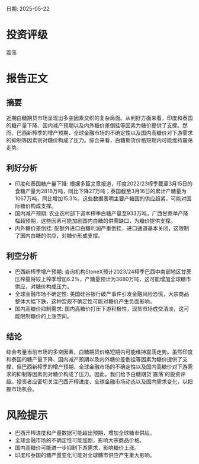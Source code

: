
日期: 2025-05-22

# 投资评级

震荡

# 报告正文

## 摘要

近期白糖期货市场呈现出多空因素交织的复杂局面。从利好方面来看，印度和泰国的糖产量下降、国内减产预期以及内外糖价差倒挂等因素为糖价提供了支撑。然而，巴西新榨季的增产预期、全球金融市场的不确定性以及国内高糖价对下游需求的抑制等因素则对糖价构成了压力。综合来看，白糖期货价格短期内可能维持震荡走势。

## 利好分析

* 印度和泰国糖产量下降: 根据多篇文章报道，印度2022/23榨季截至3月15日的食糖产量为2818万吨，同比下降27万吨；泰国截至3月16日的累计产糖量为1067万吨，同比增加15.3%。这些数据表明主要产糖国的供应趋紧，可能对国际糖价构成支撑。
* 国内减产预期: 农业农村部下调本榨季白糖产量至933万吨，广西甘蔗单产降幅超预期，这些因素可能加剧国内白糖的供需缺口，为糖价提供支撑。
* 内外糖价差倒挂: 配额外进口白糖利润严重倒挂，进口通道基本关闭，这限制了国内白糖的供应，对糖价形成支撑。

## 利空分析

* 巴西新榨季增产预期: 咨询机构StoneX预计2023/24榨季巴西中南部地区甘蔗压榨量将较上榨季增加6.2%，产糖量预计为3680万吨，这可能增加全球糖市供应，对糖价构成压力。
* 全球金融市场不确定性: 美国硅谷银行破产事件引发金融风险恐慌，大宗商品整体大幅下跌，这种宏观不确定性可能对糖价产生负面影响。
* 国内高糖价抑制需求: 国内高糖价打压下游积极性，现货市场成交清淡，这可能限制糖价的上涨空间。

## 结论

综合考量当前市场的多空因素，白糖期货价格短期内可能维持震荡走势。虽然印度和泰国的糖产量下降、国内减产预期以及内外糖价差倒挂等因素为糖价提供了支撑，但巴西新榨季的增产预期、全球金融市场的不确定性以及国内高糖价对下游需求的抑制等因素则对糖价构成了压力。因此，我们给予白糖期货'震荡'的投资评级。投资者应密切关注巴西开榨进度、全球金融市场动态以及国内需求变化，以把握市场机会。

# 风险提示

* 巴西开榨进度和产量数据可能超出预期，增加全球糖市供应。
* 全球金融市场的不确定性可能加剧，影响大宗商品价格。
* 国内高糖价可能进一步抑制下游需求，影响糖价上涨。
* 印度和泰国的糖产量变化可能对全球糖市供应产生重大影响。
